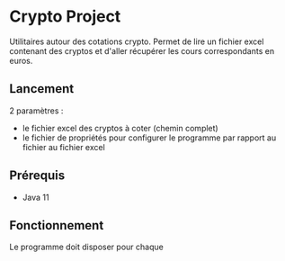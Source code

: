 # Crypto Project
Utilitaires autour des cotations crypto.
Permet de lire un fichier excel contenant des cryptos et d'aller récupérer les cours correspondants en euros.

## Lancement
2 paramètres : 
- le fichier excel des cryptos à coter (chemin complet)
- le fichier de propriétés pour configurer le programme par rapport au fichier au fichier excel

## Prérequis 
* Java 11 

## Fonctionnement 
Le programme doit disposer pour chaque
